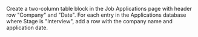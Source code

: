Create a two-column table block in the Job Applications page with header row "Company" and "Date". For each entry in the Applications database where Stage is "Interview", add a row with the company name and application date.